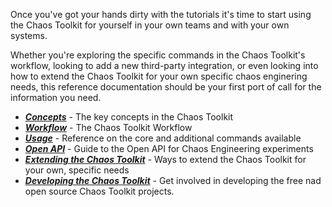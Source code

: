 Once you've got your hands dirty with the tutorials it's time to start using the
 Chaos Toolkit for yourself in your own teams and with your own systems. 

 Whether you're exploring the specific commands in the Chaos Toolkit's workflow,
 looking to add a new third-party integration, or even looking into how to extend
 the Chaos Toolkit for your own specific chaos enginering needs, this reference 
documentation should be your first port of call for the information you need.

* ***[Concepts](concepts.md)*** - The key concepts in the Chaos Toolkit
* ***[Workflow](workflow.md)*** - The Chaos Toolkit Workflow
* ***[Usage](usage/overview.md)*** - Reference on the core and additional commands available
* ***[Open API](api/experiment.md)*** - Guide to the Open API for Chaos Engineering experiments
* ***[Extending the Chaos Toolkit](extending/approaches.md)*** - Ways to extend the Chaos Toolkit for your own, specific needs
* ***[Developing the Chaos Toolkit](developing/values.md)*** - Get involved in developing the free nad open source Chaos Toolkit projects.

